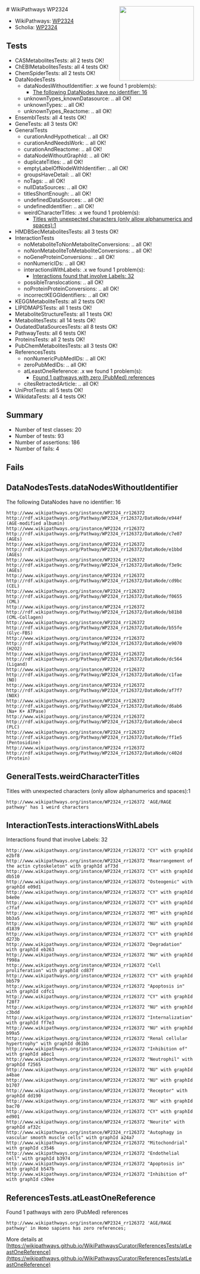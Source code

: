 <img style="float: right; width: 200px" src="https://upload.wikimedia.org/wikipedia/commons/thumb/8/83/Wplogo_with_text_500.png/640px-Wplogo_with_text_500.png" />
# WikiPathways WP2324

* WikiPathways: [WP2324](https://wikipathways.org/pathways/WP2324)
* Scholia: [WP2324](https://scholia.toolforge.org/wikipathways/WP2324)
## Tests
* CASMetabolitesTests: all 2 tests OK!
* ChEBIMetabolitesTests: all 4 tests OK!
* ChemSpiderTests: all 2 tests OK!
* DataNodesTests
    * dataNodesWithoutIdentifier: .x we found 1 problem(s):
        * [The following DataNodes have no identifier: 16](#8792c496)
    * unknownTypes_knownDatasource: .. all OK!
    * unknownTypes: .. all OK!
    * unknownTypes_Reactome: .. all OK!
* EnsemblTests: all 4 tests OK!
* GeneTests: all 3 tests OK!
* GeneralTests
    * curationAndHypothetical: .. all OK!
    * curationAndNeedsWork: .. all OK!
    * curationAndReactome: .. all OK!
    * dataNodeWithoutGraphId: .. all OK!
    * duplicateTitles: .. all OK!
    * emptyLabelOfNodeWithIdentifier: .. all OK!
    * groupsHaveDetail: .. all OK!
    * noTags: .. all OK!
    * nullDataSources: .. all OK!
    * titlesShortEnough: .. all OK!
    * undefinedDataSources: .. all OK!
    * undefinedIdentifier: .. all OK!
    * weirdCharacterTitles: .x we found 1 problem(s):
        * [Titles with unexpected characters (only allow alphanumerics and spaces):1](#fda87b3f)
* HMDBSecMetabolitesTests: all 3 tests OK!
* InteractionTests
    * noMetaboliteToNonMetaboliteConversions: .. all OK!
    * noNonMetaboliteToMetaboliteConversions: .. all OK!
    * noGeneProteinConversions: .. all OK!
    * nonNumericIDs: .. all OK!
    * interactionsWithLabels: .x we found 1 problem(s):
        * [Interactions found that involve Labels: 32](#fe97a8f8)
    * possibleTranslocations: .. all OK!
    * noProteinProteinConversions: .. all OK!
    * incorrectKEGGIdentifiers: .. all OK!
* KEGGMetaboliteTests: all 2 tests OK!
* LIPIDMAPSTests: all 1 tests OK!
* MetaboliteStructureTests: all 1 tests OK!
* MetabolitesTests: all 14 tests OK!
* OudatedDataSourcesTests: all 8 tests OK!
* PathwayTests: all 6 tests OK!
* ProteinsTests: all 2 tests OK!
* PubChemMetabolitesTests: all 3 tests OK!
* ReferencesTests
    * nonNumericPubMedIDs: .. all OK!
    * zeroPubMedIDs: .. all OK!
    * atLeastOneReference: .x we found 1 problem(s):
        * [Found 1 pathways with zero (PubMed) references](#d0a459f0)
    * citesRetractedArticle: .. all OK!
* UniProtTests: all 5 tests OK!
* WikidataTests: all 4 tests OK!


## Summary

* Number of test classes: 20
* Number of tests: 93
* Number of assertions: 186
* Number of fails: 4

## Fails

<a name="8792c496" />

## DataNodesTests.dataNodesWithoutIdentifier

The following DataNodes have no identifier: 16
```
http://www.wikipathways.org/instance/WP2324_rr126372 http://rdf.wikipathways.org/Pathway/WP2324_rr126372/DataNode/e944f (AGE-modified albumin)
http://www.wikipathways.org/instance/WP2324_rr126372 http://rdf.wikipathways.org/Pathway/WP2324_rr126372/DataNode/c7e07 (AGEs)
http://www.wikipathways.org/instance/WP2324_rr126372 http://rdf.wikipathways.org/Pathway/WP2324_rr126372/DataNode/e1bbd (AGEs)
http://www.wikipathways.org/instance/WP2324_rr126372 http://rdf.wikipathways.org/Pathway/WP2324_rr126372/DataNode/f3e9c (AGEs)
http://www.wikipathways.org/instance/WP2324_rr126372 http://rdf.wikipathways.org/Pathway/WP2324_rr126372/DataNode/cd9bc (CEL)
http://www.wikipathways.org/instance/WP2324_rr126372 http://rdf.wikipathways.org/Pathway/WP2324_rr126372/DataNode/f0655 (CML)
http://www.wikipathways.org/instance/WP2324_rr126372 http://rdf.wikipathways.org/Pathway/WP2324_rr126372/DataNode/b81b8 (CML-Collagen)
http://www.wikipathways.org/instance/WP2324_rr126372 http://rdf.wikipathways.org/Pathway/WP2324_rr126372/DataNode/b55fe (Glyc-FBS)
http://www.wikipathways.org/instance/WP2324_rr126372 http://rdf.wikipathways.org/Pathway/WP2324_rr126372/DataNode/e9070 (H2O2)
http://www.wikipathways.org/instance/WP2324_rr126372 http://rdf.wikipathways.org/Pathway/WP2324_rr126372/DataNode/dc564 (Ligand)
http://www.wikipathways.org/instance/WP2324_rr126372 http://rdf.wikipathways.org/Pathway/WP2324_rr126372/DataNode/c1fae (NO)
http://www.wikipathways.org/instance/WP2324_rr126372 http://rdf.wikipathways.org/Pathway/WP2324_rr126372/DataNode/af7f7 (NOX)
http://www.wikipathways.org/instance/WP2324_rr126372 http://rdf.wikipathways.org/Pathway/WP2324_rr126372/DataNode/d6ab6 (Na+ K+ ATPase)
http://www.wikipathways.org/instance/WP2324_rr126372 http://rdf.wikipathways.org/Pathway/WP2324_rr126372/DataNode/abec4 (PLC)
http://www.wikipathways.org/instance/WP2324_rr126372 http://rdf.wikipathways.org/Pathway/WP2324_rr126372/DataNode/ff1e5 (Pentosidine)
http://www.wikipathways.org/instance/WP2324_rr126372 http://rdf.wikipathways.org/Pathway/WP2324_rr126372/DataNode/c402d (Protein)
```

<a name="fda87b3f" />

## GeneralTests.weirdCharacterTitles

Titles with unexpected characters (only allow alphanumerics and spaces):1
```
http://www.wikipathways.org/instance/WP2324_rr126372 'AGE/RAGE pathway' has 1 weird characters
```

<a name="fe97a8f8" />

## InteractionTests.interactionsWithLabels

Interactions found that involve Labels: 32
```
http://www.wikipathways.org/instance/WP2324_rr126372 "CY" with graphId e2bf8
http://www.wikipathways.org/instance/WP2324_rr126372 "Rearrangement of the actin cytoskeleton" with graphId af73d
http://www.wikipathways.org/instance/WP2324_rr126372 "CY" with graphId db510
http://www.wikipathways.org/instance/WP2324_rr126372 "Osteogenic" with graphId e09d1
http://www.wikipathways.org/instance/WP2324_rr126372 "CY" with graphId b4e0e
http://www.wikipathways.org/instance/WP2324_rr126372 "CY" with graphId c7faf
http://www.wikipathways.org/instance/WP2324_rr126372 "MT" with graphId bb3a5
http://www.wikipathways.org/instance/WP2324_rr126372 "NU" with graphId d1839
http://www.wikipathways.org/instance/WP2324_rr126372 "CY" with graphId d273b
http://www.wikipathways.org/instance/WP2324_rr126372 "Degradation" with graphId eb263
http://www.wikipathways.org/instance/WP2324_rr126372 "NU" with graphId f998a
http://www.wikipathways.org/instance/WP2324_rr126372 "Cell proliferation" with graphId cd87f
http://www.wikipathways.org/instance/WP2324_rr126372 "CY" with graphId bb579
http://www.wikipathways.org/instance/WP2324_rr126372 "Apoptosis in" with graphId cdfc1
http://www.wikipathways.org/instance/WP2324_rr126372 "CY" with graphId f28f7
http://www.wikipathways.org/instance/WP2324_rr126372 "NU" with graphId c3bdd
http://www.wikipathways.org/instance/WP2324_rr126372 "Internalization" with graphId ff7e3
http://www.wikipathways.org/instance/WP2324_rr126372 "NU" with graphId b99a5
http://www.wikipathways.org/instance/WP2324_rr126372 "Renal cellular hypertrophy" with graphId d61bb
http://www.wikipathways.org/instance/WP2324_rr126372 "Inhibition of" with graphId a8ec1
http://www.wikipathways.org/instance/WP2324_rr126372 "Neutrophil" with graphId f2565
http://www.wikipathways.org/instance/WP2324_rr126372 "NU" with graphId a4bae
http://www.wikipathways.org/instance/WP2324_rr126372 "NU" with graphId b1707
http://www.wikipathways.org/instance/WP2324_rr126372 "Receptor" with graphId dd190
http://www.wikipathways.org/instance/WP2324_rr126372 "NU" with graphId bac70
http://www.wikipathways.org/instance/WP2324_rr126372 "CY" with graphId ed901
http://www.wikipathways.org/instance/WP2324_rr126372 "Neurite" with graphId af32c
http://www.wikipathways.org/instance/WP2324_rr126372 "Autophagy in vascular smooth muscle cells" with graphId a24a7
http://www.wikipathways.org/instance/WP2324_rr126372 "Mitochondrial" with graphId c3546
http://www.wikipathways.org/instance/WP2324_rr126372 "Endothelial cell" with graphId b3974
http://www.wikipathways.org/instance/WP2324_rr126372 "Apoptosis in" with graphId b547b
http://www.wikipathways.org/instance/WP2324_rr126372 "Inhibition of" with graphId c30ee
```

<a name="d0a459f0" />

## ReferencesTests.atLeastOneReference

Found 1 pathways with zero (PubMed) references
```
http://www.wikipathways.org/instance/WP2324_rr126372 'AGE/RAGE pathway' in Homo sapiens has zero references; 
```

More details at [https://wikipathways.github.io/WikiPathwaysCurator/ReferencesTests/atLeastOneReference](https://wikipathways.github.io/WikiPathwaysCurator/ReferencesTests/atLeastOneReference)

